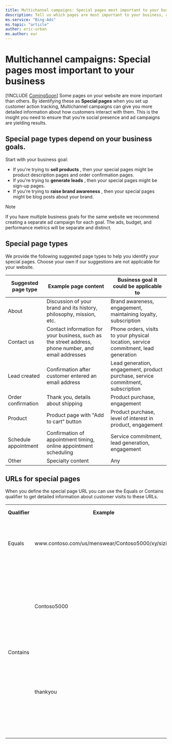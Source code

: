 ```yaml
---
title: Multichannel campaigns: Special pages most important to your business
description: Tell us which pages are most important to your business, and we can give you specific data on customer actions on those pages.
ms.service: "Bing-Ads"
ms.topic: "article"
author: eric-urban
ms.author: eur
---
```


# Multichannel campaigns: Special pages most important to your business

[!INCLUDE [ComingSoon](./includes/ComingSoon.md)]
Some pages on your website are more important than others. By identifying these as **Special pages** when you set up customer action tracking, Multichannel campaigns can give you more detailed information about how customers interact with them. This is the insight you need to ensure that you’re social presence and ad campaigns are yielding results.

## Special page types depend on your business goals.

Start with your business goal:

- If you're trying to **sell products** , then your special pages might be product description pages and order confirmation pages.
- If you're trying to **generate leads** , then your special pages might be sign-up pages.
- If you're trying to **raise brand awareness** , then your special pages might be blog posts about your brand.

> [!NOTE]
> If you have multiple business goals for the same website we recommend creating a separate ad campaign for each goal. The ads, budget, and performance metrics will be separate and distinct.

## Special page types

We provide the following suggested page types to help you identify your special pages. Choose your own if our suggestions are not applicable for your website.

|Suggested page type|Example page content|Business goal it could be applicable to|
|---|---|---|
|About|Discussion of your brand and its history, philosophy, mission, etc.|Brand awareness, engagement, maintaining loyalty, subscription|
|Contact us|Contact information for your business, such as the street address, phone number, and email addresses|Phone orders, visits to your physical location, service commitment, lead generation|
|Lead created|Confirmation after customer entered an email address|Lead generation, engagement, product purchase, service commitment, subscription|
|Order confirmation|Thank you, details about shipping|Product purchase, engagement|
|Product|Product page with "Add to cart" button|Product purchase, level of interest in product, engagement|
|Schedule appointment|Confirmation of appointment timing, online appointment scheduling|Service commitment, lead generation, engagement|
|Other|Specialty content|Any|

## URLs for special pages

When you define the special page URL you can use the Equals or Contains qualifier to get detailed information about customer visits to these URLs.

<table>
  <tr>
    <th scope="col">Qualifier</th>
    <th scope="col">Example</th>
    <th scope="col">Why you might use it</th>
  </tr>
  <tr>
    <td>Equals</td>
    <td>www.contoso.com/us/menswear/Contoso5000/xy/sizing</td>
    <td>You want details about customer visits to one specific page.</td>
  </tr>
  <tr>
    <td rowspan="2" style="vertical-align:middle">Contains</td>
    <td>Contoso5000</td>
    <td>You want details about customer visits to any URL with your domain that contains this specific brand in the URL.</td>
  </tr>
  <tr>
    <td>thankyou</td>
    <td>You want details about customer visits to every product confirmation page on your website that contains this phrase in its URL.</td>
  </tr>
</table>


